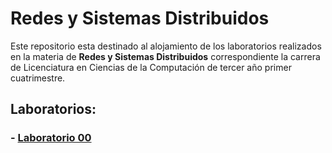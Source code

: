 # Redes y Sistemas Distribuidos

Este repositorio esta destinado al alojamiento de los laboratorios realizados en la materia de **Redes y Sistemas Distribuidos** correspondiente la carrera de Licenciatura en Ciencias de la Computación de tercer año primer cuatrimestre.

## Laboratorios:

### - [Laboratorio 00](./Laboratorio_00)
